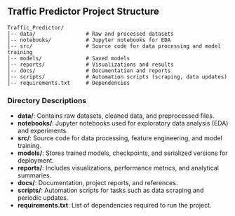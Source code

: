 ## Traffic Predictor Project Structure

```
Traffic_Predictor/
│-- data/                # Raw and processed datasets
│-- notebooks/           # Jupyter notebooks for EDA 
│-- src/                 # Source code for data processing and model training
│-- models/              # Saved models
│-- reports/             # Visualizations and results
│-- docs/                # Documentation and reports
│-- scripts/             # Automation scripts (scraping, data updates)
│-- requirements.txt     # Dependencies
```

### Directory Descriptions
- **data/**: Contains raw datasets, cleaned data, and preprocessed files.
- **notebooks/**: Jupyter notebooks used for exploratory data analysis (EDA) and experiments.
- **src/**: Source code for data processing, feature engineering, and model training.
- **models/**: Stores trained models, checkpoints, and serialized versions for deployment.
- **reports/**: Includes visualizations, performance metrics, and analytical summaries.
- **docs/**: Documentation, project reports, and references.
- **scripts/**: Automation scripts for tasks such as data scraping and periodic updates.
- **requirements.txt**: List of dependencies required to run the project.
